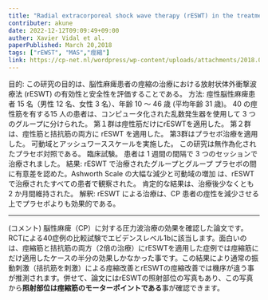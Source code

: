 ```yaml
---
title: "Radial extracorporeal shock wave therapy (rESWT) in the treatment of spasticity in cerebral palsy: A randomized, placebo-controlled clinical trial"
contributer: akune
date: 2022-12-12T09:09:49+09:00
auther: Xavier Vidal et al.
paperPublished: March 20,2018
tags: ["rEWST", "MAS","痙縮"]
link: https://cp-net.nl/wordpress/wp-content/uploads/attachments/2018.03.20%20%20NeuroRehabil.%2029.%202011.%20pag.%20413.%20Radial%20extracorporeal.....nre00720.pdf
---
```

目的: この研究の目的は、脳性麻痺患者の痙縮の治療における放射状体外衝撃波療法 (rESWT) の有効性と安全性を評価することである。
方法: 痙性脳性麻痺患者 15 名（男性 12 名、女性 3 名）、年齢 10 ～ 46 歳 (平均年齢 31 歳)。  40 の痙性筋を有する15 人の患者は、コンピュータ化された乱数発生器を使用して 3 つのグループに分けられた。
第１群は痙性筋だけにrESWTを適用した。 第２群は、痙性筋と拮抗筋の両方に rESWT を適用した。 第3群はプラセボ治療を適用した。 可動域とアッシュワーススケールを実施した。 この研究は無作為化されたプラセボ対照である。
臨床試験。 患者は 1 週間の間隔で 3 つのセッションで治療されました。
結果: rESWT で治療されたグループとグループ プラセボの間に有意差を認めた。Ashworth Scale の大幅な減少と可動域の増加 は、rESWT で治療されたすべての患者で観察された。 肯定的な結果は、治療後少なくとも 2 か月間維持された。
解釈: rESWT による治療は、CP 患者の痙性を減少させる上でプラセボよりも効果的である。

---
(コメント)
脳性麻痺（CP）に対する圧力波治療の効果を確認した論文です。RCTによる40症例の比較試験でエビデンスレベル1bに該当します。面白いのは、痙縮筋と拮抗筋の両方（2倍の治療）にrESWTを適用した症例では痙縮筋にだけ適用したケースの半分の効果しかなかった事です。この結果により通常の振動刺激（拮抗筋を刺激）による痙縮改善とrESWTの痙縮改善では機序が違う事が推測されます。併せて、論文にはrESWTの照射部位の写真もあり、この写真から**照射部位は痙縮筋のモーターポイントである**事が確認できます。


